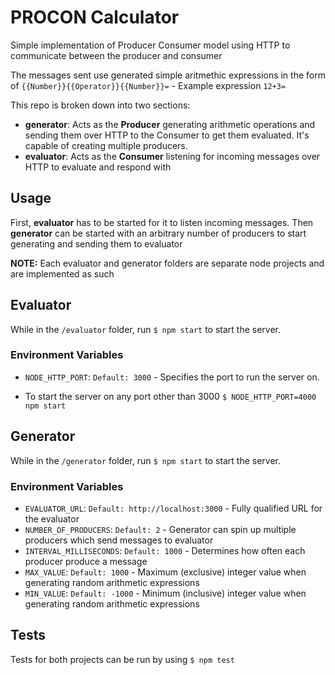 # PROCON Calculator

Simple implementation of Producer Consumer model using HTTP to communicate between the producer and consumer

The messages sent use generated simple aritmethic expressions in the form of `{{Number}}{{Operator}}{{Number}}=` - Example expression `12+3=`


This repo is broken down into two sections:

- **generator**: Acts as the **Producer** generating arithmetic operations and sending them over HTTP to the Consumer to get them evaluated. It's capable of creating multiple producers.
- **evaluator**: Acts as the **Consumer** listening for incoming messages over HTTP to evaluate and respond with

## Usage

First, **evaluator** has to be started for it to listen incoming messages. Then **generator** can be started with an arbitrary number of producers to start generating and sending them to evaluator

**NOTE:** Each evaluator and generator folders are separate node projects and are implemented as such

## Evaluator

While in the `/evaluator` folder, run `$ npm start` to start the server.

### Environment Variables

- `NODE_HTTP_PORT`: `Default: 3000` - Specifies the port to run the server on.

- To start the server on any port other than 3000 `$ NODE_HTTP_PORT=4000 npm start`

## Generator

While in the `/generator` folder, run `$ npm start` to start the server.

### Environment Variables

- `EVALUATOR_URL`: `Default: http://localhost:3000` - Fully qualified URL for the evaluator
- `NUMBER_OF_PRODUCERS`: `Default: 2` - Generator can spin up multiple producers which send messages to evaluator
- `INTERVAL_MILLISECONDS`: `Default: 1000` - Determines how often each producer produce a message
- `MAX_VALUE`: `Default: 1000` - Maximum (exclusive) integer value when generating random arithmetic expressions
- `MIN_VALUE`: `Default: -1000` - Minimum (inclusive) integer value when generating random arithmetic expressions

## Tests

Tests for both projects can be run by using `$ npm test`
